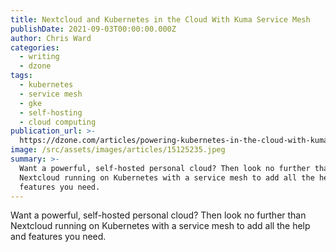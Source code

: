 ```yaml
---
title: Nextcloud and Kubernetes in the Cloud With Kuma Service Mesh
publishDate: 2021-09-03T00:00:00.000Z
author: Chris Ward
categories:
  - writing
  - dzone
tags:
  - kubernetes
  - service mesh
  - gke
  - self-hosting
  - cloud computing
publication_url: >-
  https://dzone.com/articles/powering-kubernetes-in-the-cloud-with-kuma-service-1
image: /src/assets/images/articles/15125235.jpeg
summary: >-
  Want a powerful, self-hosted personal cloud? Then look no further than
  Nextcloud running on Kubernetes with a service mesh to add all the help and
  features you need.
---
```

Want a powerful, self-hosted personal cloud? Then look no further than Nextcloud running on Kubernetes with a service mesh to add all the help and features you need.

